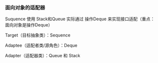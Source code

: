 ### 面向对象的适配器

Suquence 使用 Stack和Queue 实际通过 操作Deque 来实现接口适配（重点：面向对象是操作Deque）

Target（目标抽象类）：Sequence

Adaptee（适配者类/源角色）：Deque

Adapter（适配器类）：Queue  和  Stack
